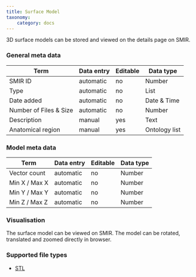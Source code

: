 ```yaml
---
title: Surface Model
taxonomy:
    category: docs
---
```




3D surface models can be stored and viewed on the details page on SMIR.

### General meta data

| Term                   | Data entry | Editable | Data type     |
| ---------------------- | ---------- | -------- | ------------- |
| SMIR ID                | automatic  | no       | Number        |
| Type                   | automatic  | no       | List          |
| Date added             | automatic  | no       | Date & Time   |
| Number of Files & Size | automatic  | no       | Number        |
| Description            | manual     | yes      | Text          |
| Anatomical region      | manual     | yes      | Ontology list |


### Model meta data

| Term          | Data entry | Editable | Data type |
| ------------- | ---------- | -------- | --------- |
| Vector count  | automatic  | no       | Number    |
| Min X / Max X | automatic  | no       | Number    |
| Min Y / Max Y | automatic  | no       | Number    |
| Min Z / Max Z | automatic  | no       | Number    |

### Visualisation

The surface model can be viewed on SMIR. The model can be rotated, translated and zoomed directly in browser.

### Supported file types

- [STL](https://docs.smir.ch/basics/supported%20standards/stl.html)

